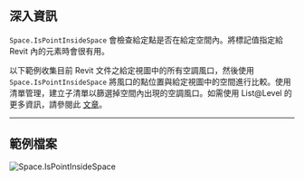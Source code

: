 ## 深入資訊
`Space.IsPointInsideSpace` 會檢查給定點是否在給定空間內。將標記值指定給 Revit 內的元素時會很有用。

以下範例收集目前 Revit 文件之給定視圖中的所有空調風口，然後使用 `Space.IsPointInsideSpace` 將風口的點位置與給定視圖中的空間進行比較。使用清單管理，建立子清單以篩選掉空間內出現的空調風口。如需使用 List@Level 的更多資訊，請參閱此 [文章](https://primer2.dynamobim.org/5_essential_nodes_and_concepts/5-4_designing-with-lists/3-lists-of-lists#list-level)。
___
## 範例檔案

![Space.IsPointInsideSpace](./Revit.Elements.Space.IsPointInsideSpace_img.jpg)
